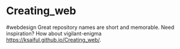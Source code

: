 # Creating_web
#webdesign Great repository names are short and memorable. Need inspiration? How about vigilant-enigma
 https://ksaiful.github.io/Creating_web/.

